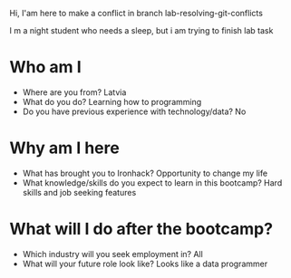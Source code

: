 Hi, I'am here to make a conflict in branch lab-resolving-git-conflicts

I m  a night student who needs a sleep, but i am trying to finish lab task

# Who am I

* Where are you from? Latvia
* What do you do? Learning how to programming
* Do you have previous experience with technology/data? No

# Why am I here

* What has brought you to Ironhack? Opportunity to change my life
* What knowledge/skills do you expect to learn in this bootcamp? Hard skills and job seeking features

# What will I do after the bootcamp?

* Which industry will you seek employment in? All 
* What will your future role look like? Looks like a data programmer